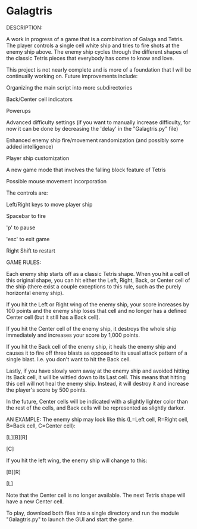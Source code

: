 # Galagtris
DESCRIPTION:

A work in progress of a game that is a combination of Galaga and Tetris. The player controls a single cell white ship and tries to fire shots at the enemy ship above. The enemy ship cycles through the different shapes of the classic Tetris pieces that everybody has come to know and love. 

This project is not nearly complete and is more of a foundation that I will be continually working on. Future improvements include:

Organizing the main script into more subdirectories

Back/Center cell indicators

Powerups

Advanced difficulty settings (if you want to manually increase difficulty, for now it can be done by decreasing the 'delay' in the "Galagtris.py" file)

Enhanced enemy ship fire/movement randomization (and possibly some added intelligence)

Player ship customization

A new game mode that involves the falling block feature of Tetris

Possible mouse movement incorporation



The controls are: 


Left/Right keys to move player ship

Spacebar to fire

'p' to pause

'esc' to exit game

Right Shift to restart



GAME RULES:

Each enemy ship starts off as a classic Tetris shape. When you hit a cell of this original shape, you can hit either the Left, Right, Back, or Center cell of the ship (there exist a couple exceptions to this rule, such as the purely horizontal enemy ship). 


If you hit the Left or Right wing of the enemy ship, your score increases by 100 points and the enemy ship loses that cell and no longer has a defined Center cell (but it still has a Back cell). 


If you hit the Center cell of the enemy ship, it destroys the whole ship immediately and increases your score by 1,000 points.


If you hit the Back cell of the enemy ship, it heals the enemy ship and causes it to fire off three blasts as opposed to its usual attack pattern of a single blast. I.e. you don't want to hit the Back cell.


Lastly, if you have slowly worn away at the enemy ship and avoided hitting its Back cell, it will be wittled down to its Last cell. This means that hitting this cell will not heal the enemy ship. Instead, it will destroy it and increase the player's score by 500 points.


In the future, Center cells will be indicated with a slightly lighter color than the rest of the cells, and Back cells will be represented as slightly darker.




AN EXAMPLE: 
The enemy ship may look like this (L=Left cell, R=Right cell, B=Back cell, C=Center cell):


[L][B][R]     

   [C]
   
   
If you hit the left wing, the enemy ship will change to this:
 
 
   [B][R] 
 
   [L]
 
 
Note that the Center cell is no longer available. The next Tetris shape will have a new Center cell.
 
 

To play, download both files into a single directory and run the module "Galagtris.py" to launch the GUI and start the game. 
